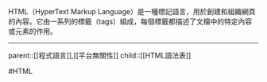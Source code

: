 HTML（HyperText Markup Language）是一種標記語言，用於創建和組織網頁的內容。它由一系列的標籤（tags）組成，每個標籤都描述了文檔中的特定內容或元素的作用。
- - -
parent::[[程式語言]],[[平台無關性]]
child::[[HTML語法表]]

#HTML
